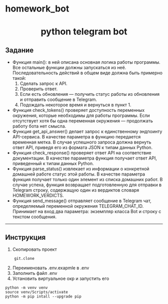 # homework_bot
<h1 align="center"> python telegram bot</h1>

<h2>Задание</h2>

- Функция main(): в ней описана основная логика работы программы. Все остальные функции должны запускаться из неё. Последовательность действий в общем виде должна быть примерно такой:
    1. Сделать запрос к API.
    2. Проверить ответ.
    3. Если есть обновления — получить статус работы из обновления и отправить сообщение в Telegram.
    4. Подождать некоторое время и вернуться в пункт 1.
- Функция check_tokens() проверяет доступность переменных окружения, которые необходимы для работы программы. Если отсутствует хотя бы одна переменная окружения — продолжать работу бота нет смысла.
- Функция get_api_answer() делает запрос к единственному эндпоинту API-сервиса. В качестве параметра в функцию передается временная метка. В случае успешного запроса должна вернуть ответ API, приведя его из формата JSON к типам данных Python.
- Функция check_response() проверяет ответ API на соответствие документации. В качестве параметра функция получает ответ API, приведенный к типам данных Python.
- Функция parse_status() извлекает из информации о конкретной домашней работе статус этой работы. В качестве параметра функция получает только один элемент из списка домашних работ. В случае успеха, функция возвращает подготовленную для отправки в Telegram строку, содержащую один из вердиктов словаря HOMEWORK_VERDICTS.
- Функция send_message() отправляет сообщение в Telegram чат, определяемый переменной окружения TELEGRAM_CHAT_ID. Принимает на вход два параметра: экземпляр класса Bot и строку с текстом сообщения.

____

<h2>Инструкция</h2>

1. Cкопировать проект 
```
    git.clone
```
2. Переименовать .env.exapmle в .env
3. Заполнить файл .env
4. Установить виртуальное окр и запустить его 
```
python -m venv venv
source venv/Scripts/activate
python -m pip intall --upgrade pip
```
